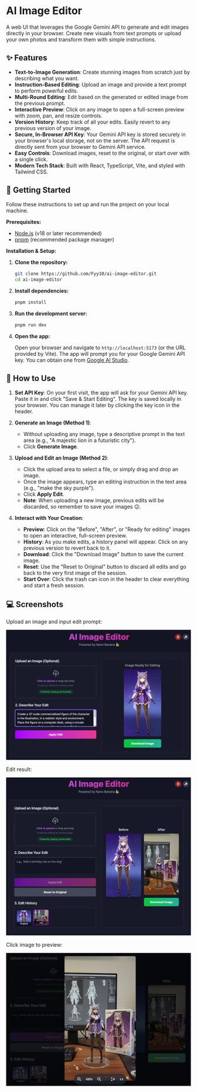 # AI Image Editor

A web UI that leverages the Google Gemini API to generate and edit images directly in your browser. Create new visuals from text prompts or upload your own photos and transform them with simple instructions.

## ✨ Features

- **Text-to-Image Generation**: Create stunning images from scratch just by describing what you want.
- **Instruction-Based Editing**: Upload an image and provide a text prompt to perform powerful edits.
- **Multi-Round Editing**: Edit based on the generated or edited image from the previous prompt.
- **Interactive Preview**: Click on any image to open a full-screen preview with zoom, pan, and resize controls.
- **Version History**: Keep track of all your edits. Easily revert to any previous version of your image.
- **Secure, In-Browser API Key**: Your Gemini API key is stored securely in your browser's local storage, not on the server. The API request is directly sent from your browser to Gemini API service.
- **Easy Controls**: Download images, reset to the original, or start over with a single click.
- **Modern Tech Stack**: Built with React, TypeScript, Vite, and styled with Tailwind CSS.

## 🚀 Getting Started

Follow these instructions to set up and run the project on your local machine.

**Prerequisites:**

- [Node.js](https://nodejs.org/) (v18 or later recommended)
- [pnpm](https://pnpm.io/installation) (recommended package manager)

**Installation & Setup:**

1. **Clone the repository:**

   ```bash
   git clone https://github.com/Fyy10/ai-image-editor.git
   cd ai-image-editor
   ```

2. **Install dependencies:**

   ```bash
   pnpm install
   ```

3. **Run the development server:**

   ```bash
   pnpm run dev
   ```

4. **Open the app:**

   Open your browser and navigate to `http://localhost:5173` (or the URL provided by Vite). The app will prompt you for your Google Gemini API key. You can obtain one from [Google AI Studio](https://aistudio.google.com/app/apikey).

## 📖 How to Use

1. **Set API Key**: On your first visit, the app will ask for your Gemini API key. Paste it in and click "Save & Start Editing". The key is saved locally in your browser. You can manage it later by clicking the key icon in the header.

2. **Generate an Image (Method 1)**:
   - Without uploading any image, type a descriptive prompt in the text area (e.g., "A majestic lion in a futuristic city").
   - Click **Generate Image**.

3. **Upload and Edit an Image (Method 2)**:
   - Click the upload area to select a file, or simply drag and drop an image.
   - Once the image appears, type an editing instruction in the text area (e.g., "make the sky purple").
   - Click **Apply Edit**.
   - **Note**: When uploading a new image, previous edits will be discarded, so remember to save your images :wink:.

4. **Interact with Your Creation**:
   - **Preview**: Click on the "Before", "After", or "Ready for editing" images to open an interactive, full-screen preview.
   - **History**: As you make edits, a history panel will appear. Click on any previous version to revert back to it.
   - **Download**: Click the "Download Image" button to save the current image.
   - **Reset**: Use the "Reset to Original" button to discard all edits and go back to the very first image of the session.
   - **Start Over**: Click the trash can icon in the header to clear everything and start a fresh session.

## 💻 Screenshots

Upload an image and input edit prompt:

![upload](img/upload.png)

Edit result:

![edit](img/edit.png)

Click image to preview:

![preview](img/preview.png)
